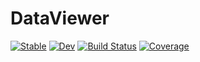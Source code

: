 # DataViewer

[![Stable](https://img.shields.io/badge/docs-stable-blue.svg)](https://triscale-innov.github.io/DataViewer.jl/stable/)
[![Dev](https://img.shields.io/badge/docs-dev-blue.svg)](https://triscale-innov.github.io/DataViewer.jl/dev/)
[![Build Status](https://github.com/triscale-innov/DataViewer.jl/actions/workflows/CI.yml/badge.svg?branch=main)](https://github.com/triscale-innov/DataViewer.jl/actions/workflows/CI.yml?query=branch%3Amain)
[![Coverage](https://codecov.io/gh/triscale-innov/DataViewer.jl/branch/main/graph/badge.svg)](https://codecov.io/gh/triscale-innov/DataViewer.jl)
